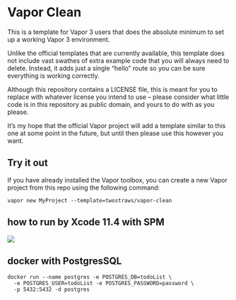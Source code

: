 # Vapor Clean

This is a template for Vapor 3 users that does the absolute minimum to set up a working Vapor 3 environment.

Unlike the official templates that are currently available, this template does not include vast swathes of extra example code that you will always need to delete. Instead, it adds just a single “hello” route so you can be sure everything is working correctly.

Although this repository contains a LICENSE file, this is meant for you to replace with whatever license you intend to use – please consider what little code is in this repository as public domain, and yours to do with as you please.

It’s my hope that the official Vapor project will add a template similar to this one at some point in the future, but until then please use this however you want.

## Try it out

If you have already installed the Vapor toolbox, you can create a new Vapor project from this repo using the following command:

    vapor new MyProject --template=twostraws/vapor-clean

## how to run by Xcode 11.4 with SPM
![](https://user-images.githubusercontent.com/1342803/59302875-f82ea180-8c62-11e9-983b-3c00888789a0.png)


## docker with PostgresSQL

```
docker run --name postgres -e POSTGRES_DB=todoList \
  -e POSTGRES_USER=todoList -e POSTGRES_PASSWORD=password \
  -p 5432:5432 -d postgres
```
